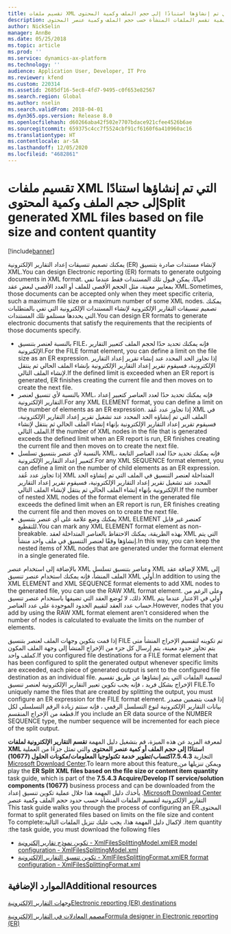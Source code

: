 ```yaml
---
title: تقسيم ملفات XML التي تم إنشاؤها استنادًا إلى حجم الملف وكمية المحتوى
description: يقدم هذا الموضوع معلومات عن كيفية تقسم الملفات المنشأة حسب حجم الملف وكمية عنصر المحتوى.
author: NickSelin
manager: AnnBe
ms.date: 05/25/2018
ms.topic: article
ms.prod: ''
ms.service: dynamics-ax-platform
ms.technology: ''
audience: Application User, Developer, IT Pro
ms.reviewer: kfend
ms.custom: 220314
ms.assetid: 2685df16-5ec8-4fd7-9495-c0f653e82567
ms.search.region: Global
ms.author: nselin
ms.search.validFrom: 2018-04-01
ms.dyn365.ops.version: Release 8.0
ms.openlocfilehash: d60266aba42f502e7707bdace921cfee4526b6ae
ms.sourcegitcommit: 659375c4cc7f5524cbf91cf6160f6a410960ac16
ms.translationtype: HT
ms.contentlocale: ar-SA
ms.lasthandoff: 12/05/2020
ms.locfileid: "4682861"
---
```

# <a name="split-generated-xml-files-based-on-file-size-and-content-quantity"></a><span data-ttu-id="5ab2e-103">تقسيم ملفات XML التي تم إنشاؤها استنادًا إلى حجم الملف وكمية المحتوى</span><span class="sxs-lookup"><span data-stu-id="5ab2e-103">Split generated XML files based on file size and content quantity</span></span>

[!include[banner](../includes/banner.md)]

<span data-ttu-id="5ab2e-104">يمكنك تصميم تنسيقات إعداد التقارير الإلكترونية (ER) لإنشاء مستندات صادرة بتنسيق XML.</span><span class="sxs-lookup"><span data-stu-id="5ab2e-104">You can design Electronic reporting (ER) formats to generate outgoing documents in XML format.</span></span> <span data-ttu-id="5ab2e-105">أحيانًا، يمكن قبول تلك المستندات فقط عندما تفي بمعايير معينة، مثل الحجم الأقصى للملف أو العدد الأقصى لبعض عقد XML.</span><span class="sxs-lookup"><span data-stu-id="5ab2e-105">Sometimes, those documents can be accepted only when they meet specific criteria, such a maximum file size or a maximum number of some XML nodes.</span></span> <span data-ttu-id="5ab2e-106">يمكنك تصميم تنسيقات التقارير الإلكترونية لإنشاء المستندات الإلكترونية التي تفي بالمتطلبات التي يحددها مستلمو تلك المستندات.</span><span class="sxs-lookup"><span data-stu-id="5ab2e-106">You can design ER formats to generate electronic documents that satisfy the requirements that the recipients of those documents specify.</span></span>

- <span data-ttu-id="5ab2e-107">بالنسبة لعنصر بتنسيق FILE، فإنه يمكنك تحديد حدًا لحجم الملف كتعبير التقارير الإلكترونية.</span><span class="sxs-lookup"><span data-stu-id="5ab2e-107">For the FILE format element, you can define a limit on the file size as an ER expression.</span></span> <span data-ttu-id="5ab2e-108">إذا تجاوز الحد المحدد عند إنشاء تقرير إعداد التقارير الإلكترونية، فسيقوم تقرير إعداد التقارير الإلكترونية بإنشاء الملف الحالي ثم ينتقل لإنشاء الملف التالي.</span><span class="sxs-lookup"><span data-stu-id="5ab2e-108">If the defined limit is exceeded when an ER report is generated, ER finishes creating the current file and then moves on to create the next file.</span></span>
- <span data-ttu-id="5ab2e-109">بالنسبة لأي تنسيق لعنصر XML، فإنه يمكنك تحديد حدًا لعدد العناصر كتعبير إعداد التقارير الإلكترونية.</span><span class="sxs-lookup"><span data-stu-id="5ab2e-109">For any XML ELEMENT format, you can define a limit on the number of elements as an ER expression.</span></span> <span data-ttu-id="5ab2e-110">إذا تجاوز عدد عُقد XML في الملف التي تم إنشاؤه الحد المحدد عند تشغيل تقرير إعداد التقارير الإلكترونية، فسيقوم تقرير إعداد التقارير الإلكترونية بإنهاء إنشاء الملف الحالي ثم ينتقل لإنشاء الملف التالي.</span><span class="sxs-lookup"><span data-stu-id="5ab2e-110">If the number of XML nodes in the file that is generated exceeds the defined limit when an ER report is run, ER finishes creating the current file and then moves on to create the next file.</span></span>
- <span data-ttu-id="5ab2e-111">بالنسبة لأي عنصر بتنسيق تسلسل XML، فإنه يمكنك تحديد حدًا لعدد العناصر التابعة كتعبير إعداد التقارير الإلكترونية.</span><span class="sxs-lookup"><span data-stu-id="5ab2e-111">For any XML SEQUENCE format element, you can define a limit on the number of child elements as an ER expression.</span></span> <span data-ttu-id="5ab2e-112">إذا تجاوز عدد عُقد XML المتداخلة لعنصر التنسيق في الملف التي تم إنشاؤه الحد المحدد عند تشغيل تقرير إعداد التقارير الإلكترونية، فسيقوم تقرير إعداد التقارير الإلكترونية بإنهاء إنشاء الملف الحالي ثم ينتقل لإنشاء الملف التالي.</span><span class="sxs-lookup"><span data-stu-id="5ab2e-112">If the number of nested XML nodes of the format element in the generated file exceeds the defined limit when an ER report is run, ER finishes creating the current file and then moves on to create the next file.</span></span>
- <span data-ttu-id="5ab2e-113">يمكنك وضع علامة على أي عنصر بتنسيق XML ELEMENT كعنصر غير قابل للتقطيع.</span><span class="sxs-lookup"><span data-stu-id="5ab2e-113">You can mark any XML ELEMENT format element as non-breakable.</span></span> <span data-ttu-id="5ab2e-114">بهذه الطريقة، يمكنك الاحتفاظ بالعناصر المتداخلة لعقد XML التي يتم إنشاؤها وفقًا لعنصر التنسيق في ملف واحد منشأ.</span><span class="sxs-lookup"><span data-stu-id="5ab2e-114">In this way, you can keep the nested items of XML nodes that are generated under the format element in a single generated file.</span></span>

<span data-ttu-id="5ab2e-115">بالإضافة إلى استخدام عنصر XML وعناصر بتنسيق تسلسل XML لإضافة عقد XML إلى الملف المنشأ، فإنه يمكنك استخدام عنصر تنسيق XML أولي.</span><span class="sxs-lookup"><span data-stu-id="5ab2e-115">In addition to using the XML ELEMENT and XML SEQUENCE format elements to add XML nodes to the generated file, you can use the RAW XML format element.</span></span> <span data-ttu-id="5ab2e-116">وعلى الرغم من ذلك، لا تُوضع العقد التي تضيفها باستخدام عنصر تنسيق XML أولي في الاعتبار عندما يتم حساب عدد العقد لتقييم الحدود الموجودة على عدد العناصر.</span><span class="sxs-lookup"><span data-stu-id="5ab2e-116">However, nodes that you add by using the RAW XML format element aren't considered when the number of nodes is calculated to evaluate the limits on the number of elements.</span></span>

<span data-ttu-id="5ab2e-117">إذا قمت بتكوين وجهات الملف لعنصر بتنسيق FILE تم تكوينه لتقسيم الإخراج المنشأ متى يتم تجاوز حدود معينة، يتم إرسال كل جزء من الإخراج المنشأ إلى وجهة الملف المكون كملف واحد.</span><span class="sxs-lookup"><span data-stu-id="5ab2e-117">If you configured file destinations for a FILE format element that has been configured to split the generated output whenever specific limits are exceeded, each piece of generated output is sent to the configured file destination as an individual file.</span></span> <span data-ttu-id="5ab2e-118">لتسمية الملفات التي يتم إنشاؤها عن طريق تقسيم الإخراج بشكل فريد ، فإنه يجب تكوين تعبير التقارير الإلكترونية لعنصر تنسيق FILE.</span><span class="sxs-lookup"><span data-stu-id="5ab2e-118">To uniquely name the files that are created by splitting the output, you must configure an ER expression for the FILE format element.</span></span> <span data-ttu-id="5ab2e-119">إذا قمت بتضمين مصدر بيانات التقارير الإلكترونية لنوع التسلسل الرقمي ، فإنه ستتم زيادة الرقم التسلسلي لكل قطعة من الإخراج المنقسم.</span><span class="sxs-lookup"><span data-stu-id="5ab2e-119">If you include an ER data source of the NUMBER SEQUENCE type, the number sequence will be incremented for each piece of the split output.</span></span>

<span data-ttu-id="5ab2e-120">لمعرفة المزيد عن هذه الميزة، قم بتشغيل دليل المهمة **تقسم التقارير الإلكترونية لملفات XML استنادًا إلى حجم الملف أو كمية عنصر المحتوى** والتي تمثل جزءًا من العملية التجارية **7.5.4.3اكتساب/تطوير خدمة تكنولوجيا المعلومات/مكونات الحلول (10677‬‏‫)** ويمكن تنزيلها من[Microsoft Download Center](https://go.microsoft.com/fwlink/?linkid=874684).</span><span class="sxs-lookup"><span data-stu-id="5ab2e-120">To learn more about this feature, play the **ER Split XML files based on the file size or content item quantity** task guide, which is part of the **7.5.4.3 Acquire/Develop IT service/solution components (10677)** business process and can be downloaded from the [Microsoft Download Center](https://go.microsoft.com/fwlink/?linkid=874684).</span></span> <span data-ttu-id="5ab2e-121">يأخذك دليل المهمة هذا خلال عملية تكوين تنسيق إعداد التقارير الإلكترونية لتقسيم الملفات المنشأة حسب حدود حجم الملف وكمية عنصر المحتوى.</span><span class="sxs-lookup"><span data-stu-id="5ab2e-121">This task guide walks you through the process of configuring an ER format to split generated files based on limits on the file size and content item quantity.</span></span> <span data-ttu-id="5ab2e-122">لإكمال دليل المهمة هذا، يجب عليك تنزيل الملفات التالية:</span><span class="sxs-lookup"><span data-stu-id="5ab2e-122">To complete the task guide, you must download the following files:</span></span>

- [<span data-ttu-id="5ab2e-123">‏‫تكوين نموذج تقارير إلكترونية‬ - XmlFilesSplittingModel.xml</span><span class="sxs-lookup"><span data-stu-id="5ab2e-123">ER model configuration - XmlFilesSplittingModel.xml</span></span>](https://go.microsoft.com/fwlink/?linkid=874111)
- [<span data-ttu-id="5ab2e-124">تكوين تنسيق التقارير الإلكترونية - XmlFilesSplittingFormat.xml</span><span class="sxs-lookup"><span data-stu-id="5ab2e-124">ER format configuration - XmlFilesSplittingFormat.xml</span></span>](https://go.microsoft.com/fwlink/?linkid=874111)

## <a name="additional-resources"></a><span data-ttu-id="5ab2e-125">الموارد الإضافية</span><span class="sxs-lookup"><span data-stu-id="5ab2e-125">Additional resources</span></span>
[<span data-ttu-id="5ab2e-126">وجهات التقارير الإلكترونية‬</span><span class="sxs-lookup"><span data-stu-id="5ab2e-126">Electronic reporting (ER) destinations</span></span>](electronic-reporting-destinations.md)

[<span data-ttu-id="5ab2e-127">مصمم المعادلات في التقارير الإلكترونية</span><span class="sxs-lookup"><span data-stu-id="5ab2e-127">Formula designer in Electronic reporting (ER)</span></span>](general-electronic-reporting-formula-designer.md)
